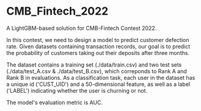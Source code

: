 # CMB_Fintech_2022
A LightGBM-based solution for CMB-Fintech Contest 2022.

In this contest, we need to design a model to predict customer defection rate. Given datasets containing transaction records, our goal is to predict the probability of customers taking out their deposits after three months.

The dataset contains a training set (./data/train.csv) and two test sets (./data/test_A.csv & ./data/test_B.csv), which correponds to Rank A and Rank B in evaluations. As a classification task, each user in the dataset has a unique id ('CUST_UID') and a 50-dimensional feature, as well as a label  ('LABEL') indicating whether the user is churning or not.

The model's evaluation metric is AUC.
